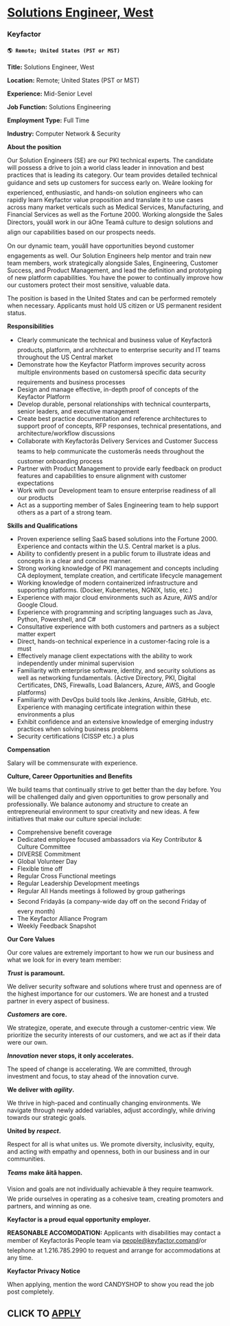 # [Solutions Engineer, West](https://www.remotewlb.com/apply/solutions-engineer-west-78477)  
### Keyfactor  
#### `🌎 Remote; United States (PST or MST) `  

**Title:** Solutions Engineer, West

**Location:** Remote; United States (PST or MST)

**Experience:** Mid-Senior Level

**Job Function:** Solutions Engineering

**Employment Type:** Full Time

**Industry:** Computer Network & Security

**About the position**

Our Solution Engineers (SE) are our PKI technical experts. The candidate will possess a drive to join a world class leader in innovation and best practices that is leading its category. Our team provides detailed technical guidance and sets up customers for success early on. Weâre looking for experienced, enthusiastic, and hands-on solution engineers who can rapidly learn Keyfactor value proposition and translate it to use cases across many market verticals such as Medical Services, Manufacturing, and Financial Services as well as the Fortune 2000. Working alongside the Sales Directors, youâll work in our âOne Teamâ culture to design solutions and align our capabilities based on our prospects needs.

On our dynamic team, youâll have opportunities beyond customer engagements as well. Our Solution Engineers help mentor and train new team members, work strategically alongside Sales, Engineering, Customer Success, and Product Management, and lead the definition and prototyping of new platform capabilities. You have the power to continually improve how our customers protect their most sensitive, valuable data.

The position is based in the United States and can be performed remotely when necessary. Applicants must hold US citizen or US permanent resident status.

**Responsibilities**

  * Clearly communicate the technical and business value of Keyfactorâ products, platform, and architecture to enterprise security and IT teams throughout the US Central market
  * Demonstrate how the Keyfactor Platform improves security across multiple environments based on customersâ specific data security requirements and business processes
  * Design and manage effective, in-depth proof of concepts of the Keyfactor Platform
  * Develop durable, personal relationships with technical counterparts, senior leaders, and executive management
  * Create best practice documentation and reference architectures to support proof of concepts, RFP responses, technical presentations, and architecture/workflow discussions
  * Collaborate with Keyfactorâs Delivery Services and Customer Success teams to help communicate the customerâs needs throughout the customer onboarding process
  * Partner with Product Management to provide early feedback on product features and capabilities to ensure alignment with customer expectations
  * Work with our Development team to ensure enterprise readiness of all our products
  * Act as a supporting member of Sales Engineering team to help support others as a part of a strong team.

**Skills and Qualifications**

  * Proven experience selling SaaS based solutions into the Fortune 2000. Experience and contacts within the U.S. Central market is a plus.
  * Ability to confidently present in a public forum to illustrate ideas and concepts in a clear and concise manner.
  * Strong working knowledge of PKI management and concepts including CA deployment, template creation, and certificate lifecycle management
  * Working knowledge of modern containerized infrastructure and supporting platforms. (Docker, Kubernetes, NGNIX, Istio, etc.)
  * Experience with major cloud environments such as Azure, AWS and/or Google Cloud.
  * Experience with programming and scripting languages such as Java, Python, Powershell, and C#
  * Consultative experience with both customers and partners as a subject matter expert
  * Direct, hands-on technical experience in a customer-facing role is a must
  * Effectively manage client expectations with the ability to work independently under minimal supervision
  * Familiarity with enterprise software, identity, and security solutions as well as networking fundamentals. (Active Directory, PKI, Digital Certificates, DNS, Firewalls, Load Balancers, Azure, AWS, and Google platforms)
  * Familiarity with DevOps build tools like Jenkins, Ansible, GitHub, etc. Experience with managing certificate integration within these environments a plus
  * Exhibit confidence and an extensive knowledge of emerging industry practices when solving business problems
  * Security certifications (CISSP etc.) a plus

**Compensation**

Salary will be commensurate with experience.

**Culture, Career Opportunities and Benefits**

We build teams that continually strive to get better than the day before. You will be challenged daily and given opportunities to grow personally and professionally. We balance autonomy and structure to create an entrepreneurial environment to spur creativity and new ideas. A few initiatives that make our culture special include:

  * Comprehensive benefit coverage
  * Dedicated employee focused ambassadors via Key Contributor & Culture Committee
  * DIVERSE Commitment
  * Global Volunteer Day
  * Flexible time off
  * Regular Cross Functional meetings
  * Regular Leadership Development meetings
  * Regular All Hands meetings â followed by group gatherings
  * Second Fridayâs (a company-wide day off on the second Friday of every month)
  * The Keyfactor Alliance Program
  * Weekly Feedback Snapshot

**Our Core Values**

Our core values are extremely important to how we run our business and what we look for in every team member:

**_Trust_** **is paramount.**

We deliver security software and solutions where trust and openness are of the highest importance for our customers. We are honest and a trusted partner in every aspect of business.

**_Customers_** **are core.**

We strategize, operate, and execute through a customer-centric view. We prioritize the security interests of our customers, and we act as if their data were our own.

**_Innovation_** **never stops, it only accelerates.**

The speed of change is accelerating. We are committed, through investment and focus, to stay ahead of the innovation curve.

**We deliver with _agility_.**

We thrive in high-paced and continually changing environments. We navigate through newly added variables, adjust accordingly, while driving towards our strategic goals.

**United by _respect_.**

Respect for all is what unites us. We promote diversity, inclusivity, equity, and acting with empathy and openness, both in our business and in our communities.

**_Teams_** **make âitâ happen.**

Vision and goals are not individually achievable â they require teamwork. We pride ourselves in operating as a cohesive team, creating promoters and partners, and winning as one.

**Keyfactor is a proud equal opportunity employer.**

**REASONABLE ACCOMODATION:** Applicants with disabilities may contact a member of Keyfactorâs People team via people@keyfactor.comand/or telephone at 1.216.785.2990 to request and arrange for accommodations at any time.

**Keyfactor Privacy Notice**

When applying, mention the word CANDYSHOP to show you read the job post completely.  
## CLICK TO [APPLY](https://www.remotewlb.com/apply/solutions-engineer-west-78477)

